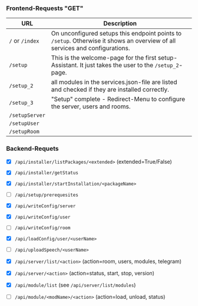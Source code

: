 ### Frontend-Requests "GET"
| URL          | Description |
|--------------|-------------|
| `/` or `/index` | On unconfigured setups this endpoint points to `/setup`. Otherwise it shows an overview of all services and configurations. |
| `/setup` | This is the welcome-page for the first setup-Assistant. It just takes the user to the `/setup_2`-page. |
| `/setup_2` | all modules in the services.json-file are listed and checked if they are installed correctly. |
| `/setup_3` | "Setup" complete - Redirect-Menu to configure the server, users and rooms. |
| `/setupServer` | |
| `/setupUser` | |
| `/setupRoom` | |

### Backend-Requets

* [x] `/api/installer/listPackages/<extended>` (extended=True/False)
* [x] `/api/installer/getStatus`
* [x] `/api/installer/startInstallation/<packageName>`
* [ ] `/api/setup/prerequesites`
* [x] `/api/writeConfig/server`
* [x] `/api/writeConfig/user`
* [ ] `/api/writeConfig/room`
* [x] `/api/loadConfig/user/<userName>`
* [ ] `/api/uploadSpeech/<userName>`

* [x] `/api/server/list/<action>` (action=room, users, modules, telegram)
* [x] `/api/server/<action>` (action=status, start, stop, version)
* [x] `/api/module/list` (see `/api/server/list/modules`)
* [ ] `/api/module/<modName>/<action>` (action=load, unload, status)
